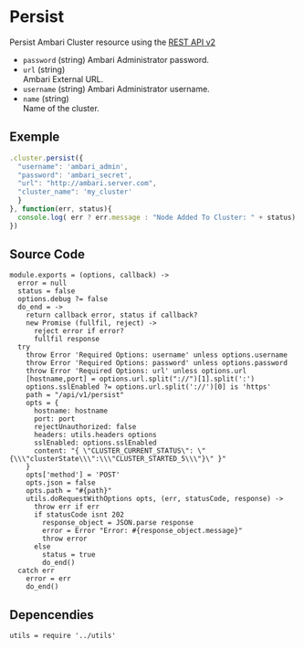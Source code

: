 
# Persist

Persist Ambari Cluster resource using the [REST API v2](https://github.com/apache/ambari/blob/trunk/ambari-server/docs/api/v1)

* `password` (string)
  Ambari Administrator password.
* `url` (string)   
  Ambari External URL.
* `username` (string)
  Ambari Administrator username.
* `name` (string)   
  Name of the cluster.

## Exemple

```js
.cluster.persist({
  "username": 'ambari_admin',
  "password": 'ambari_secret',
  "url": "http://ambari.server.com",
  "cluster_name": 'my_cluster'
  }
}, function(err, status){
  console.log( err ? err.message : "Node Added To Cluster: " + status)
})
```

## Source Code

    module.exports = (options, callback) ->
      error = null
      status = false
      options.debug ?= false
      do_end = ->
        return callback error, status if callback?
        new Promise (fullfil, reject) ->
          reject error if error?
          fullfil response
      try
        throw Error 'Required Options: username' unless options.username
        throw Error 'Required Options: password' unless options.password
        throw Error 'Required Options: url' unless options.url
        [hostname,port] = options.url.split("://")[1].split(':')
        options.sslEnabled ?= options.url.split('://')[0] is 'https'
        path = "/api/v1/persist"
        opts = {
          hostname: hostname
          port: port
          rejectUnauthorized: false
          headers: utils.headers options
          sslEnabled: options.sslEnabled
          content: "{ \"CLUSTER_CURRENT_STATUS\": \"{\\\"clusterState\\\":\\\"CLUSTER_STARTED_5\\\"}\" }"
        }
        opts['method'] = 'POST'
        opts.json = false
        opts.path = "#{path}"
        utils.doRequestWithOptions opts, (err, statusCode, response) ->
          throw err if err
          if statusCode isnt 202
            response_object = JSON.parse response
            error = Error "Error: #{response_object.message}"
            throw error
          else
            status = true
            do_end()
      catch err
        error = err
        do_end()

## Depencendies

    utils = require '../utils'
